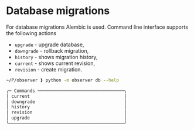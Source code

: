 # Database migrations

For database migrations Alembic is used.
Command line interface supports the following actions

* `upgrade` - upgrade database,
* `downgrade` - rollback migration,
* `history` - shows migration history,
* `current` - shows current revision,
* `revision` - create migration.

```sh
~/P/observer ❱ python -m observer db --help

╭─ Commands ─────────────────────────────────╮
│ current                                    │
│ downgrade                                  │
│ history                                    │
│ revision                                   │
│ upgrade                                    │
╰────────────────────────────────────────────╯
```
